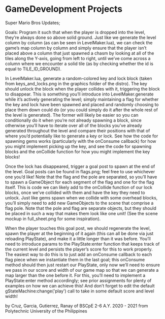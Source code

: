 # GameDevelopment Projects
Super Mario Bros Updates;

Goals:
Program it such that when the player is dropped into the level, they’re always done so above solid ground. Just like we generate the level column by column (as can be seen in LevelMaker.lua), we can check the game’s map column by column and simply ensure that the player isn’t placed above a column that just spawned a chasm by looking at all of the tiles along the Y-axis, going from left to right, until we’ve come across a column where we encounter a solid tile (as by checking whether the id is equal to TILE_ID_GROUND).

In LevelMaker.lua, generate a random-colored key and lock block (taken from keys_and_locks.png in the graphics folder of the distro). The key should unlock the block when the player collides with it, triggering the block to disappear. This is something you’ll introduce into LevelMaker.generate while it’s actively generating the level; simply maintaining a flag for whether the key and lock have been spawned and placed and randomly choosing to place them down could do (or you could simply do it after the whole rest of the level is generated). The former will likely be easier so you can conditionally do it when you’re not already spawning a block, since otherwise you’ll have to iterate over all of the blocks you’ve already generated throughout the level and compare their positions with that of where you’d potentially like to generate a key or lock. See how the code for spawning gems works (particularly with the onConsume callback) for how you might implement picking up the key, and see the code for spawning blocks and the onCollide function for how you might implement the key blocks!

Once the lock has disappeared, trigger a goal post to spawn at the end of the level. Goal posts can be found in flags.png; feel free to use whichever one you’d like! Note that the flag and the pole are separated, so you’ll have to spawn a GameObject for each segment of the flag and one for the flag itself. This is code we can likely add to the onCollide function of our lock blocks, once we’ve collided with them and have the key they need to unlock. Just like gems spawn when we collide with some overhead blocks, you’ll simply need to add new GameObjects to the scene that comprise a flag pole. Note that the pole and flag are separate objects, but they should be placed in such a way that makes them look like one unit! (See the scene mockup in full_sheet.png for some inspiration).

When the player touches this goal post, we should regenerate the level, spawn the player at the beginning of it again (this can all be done via just reloading PlayState), and make it a little longer than it was before. You’ll need to introduce params to the PlayState:enter function that keeps track of the current level and persists the player’s score for this to work properly. The easiest way to do this is to just add an onConsume callback to each flag piece when we instantiate them in the last goal; this onConsume method should then just restart our PlayState, only now we’ll need to ensure we pass in our score and width of our game map so that we can generate a map larger than the one before it. For this, you’ll need to implement a PlayState:enter method accordingly; see prior assignments for plenty of examples on how we can achieve this! And don’t forget to edit the default gStateMachine:change('play') call to take in some default score and level width!

by Cruz, Garcia, Gutierrez, Ranay of BSCpE 2-6 A.Y. 2020 - 2021 from Polytechnic University of the Philippines 
